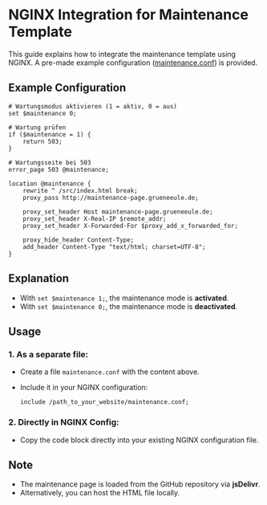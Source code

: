 # NGINX Integration for Maintenance Template

This guide explains how to integrate the maintenance template using NGINX.
A pre-made example configuration ([maintenance.conf](maintenance.conf)) is provided.

## Example Configuration

```nginx
# Wartungsmodus aktivieren (1 = aktiv, 0 = aus)
set $maintenance 0;

# Wartung prüfen
if ($maintenance = 1) {
    return 503;
}

# Wartungsseite bei 503
error_page 503 @maintenance;

location @maintenance {
    rewrite ^ /src/index.html break;
    proxy_pass http://maintenance-page.grueneeule.de;

    proxy_set_header Host maintenance-page.grueneeule.de;
    proxy_set_header X-Real-IP $remote_addr;
    proxy_set_header X-Forwarded-For $proxy_add_x_forwarded_for;

    proxy_hide_header Content-Type;
    add_header Content-Type "text/html; charset=UTF-8";
}
```

## Explanation

- With `set $maintenance 1;`, the maintenance mode is **activated**.
- With `set $maintenance 0;`, the maintenance mode is **deactivated**.

## Usage

### 1. As a separate file:

- Create a file `maintenance.conf` with the content above.
- Include it in your NGINX configuration:

  ```nginx
  include /path_to_your_website/maintenance.conf;
  ```

### 2. Directly in NGINX Config:

- Copy the code block directly into your existing NGINX configuration file.

## Note

- The maintenance page is loaded from the GitHub repository via **jsDelivr**.
- Alternatively, you can host the HTML file locally.
